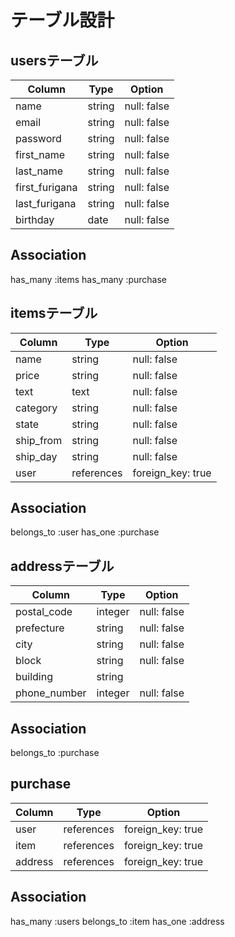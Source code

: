 # テーブル設計

## usersテーブル

| Column         | Type    | Option      | 
| -------------- | ------- | ----------- | 
| name           | string  | null: false | 
| email          | string  | null: false | 
| password       | string  | null: false | 
| first_name     | string  | null: false | 
| last_name      | string  | null: false | 
| first_furigana | string  | null: false | 
| last_furigana  | string  | null: false | 
| birthday       | date    | null: false | 

## Association

has_many :items
has_many :purchase

## itemsテーブル

| Column       | Type       | Option            | 
| ------------ | ---------- | ----------------- | 
| name         | string     | null: false       | 
| price        | string     | null: false       | 
| text         | text       | null: false       | 
| category     | string     | null: false       | 
| state        | string     | null: false       | 
| ship_from    | string     | null: false       | 
| ship_day     | string     | null: false       | 
| user         | references | foreign_key: true | 

## Association

belongs_to :user
has_one :purchase

## addressテーブル

| Column       | Type    | Option      | 
| ------------ | ------- | ----------- | 
| postal_code  | integer | null: false | 
| prefecture   | string  | null: false | 
| city         | string  | null: false | 
| block        | string  | null: false | 
| building     | string  |             | 
| phone_number | integer | null: false | 

## Association

belongs_to :purchase

## purchase

| Column  | Type       | Option            | 
| ------- | ---------- | ----------------- | 
| user    | references | foreign_key: true | 
| item    | references | foreign_key: true | 
| address | references | foreign_key: true | 

## Association

has_many :users
belongs_to :item
has_one :address